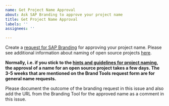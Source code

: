 ```yaml
---
name: Get Project Name Approval
about: Ask SAP Branding to approve your project name
title: Get Project Name Approval
labels: ''
assignees: ''

---
```


Create a [request for SAP Branding](https://www.sapbrandtools.com/naming-center/#/create-request) for approving your project name. Please see additional information about naming of open source projects [here](https://wiki.wdf.sap.corp/wiki/display/ospodocs/Hints+and+Guidelines+for+Project+Naming).

**Normally, i.e. if you stick to the [hints and guidelines for project naming](https://wiki.wdf.sap.corp/wiki/display/ospodocs/Hints+and+Guidelines+for+Project+Naming), the approval of a name for an open source project takes a few days. The 3-5 weeks that are mentioned on the Brand Tools request form are for general name requests.**

Please document the outcome of the branding request in this issue and also add the URL from the Branding Tool for the approved name as a comment in this issue.
